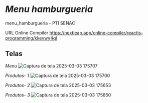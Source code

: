# *Menu hamburgueria*
menu_hamburgueria - PTI SENAC

URL Online Compiler https://nextleap.app/online-compiler/reactjs-programming/kkevwy4ql

## Telas
*Menu*
![Captura de tela 2025-03-03 175707](https://github.com/user-attachments/assets/cf5ce689-6a76-42f9-bb0d-b0dab05f56ff)

*Produtos- 1*
![Captura de tela 2025-03-03 175700](https://github.com/user-attachments/assets/008c9036-4b1b-4def-8c02-a457c091041c)

*Produtos- 2*
![Captura de tela 2025-03-03 175653](https://github.com/user-attachments/assets/4dacce77-5a7e-4107-bb7d-46ccecaf19fc)

*Produtos- 3*
![Captura de tela 2025-03-03 175850](https://github.com/user-attachments/assets/a8ee5249-4813-4791-b532-995595d09cda)
